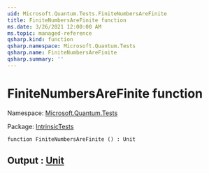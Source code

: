 ```yaml
---
uid: Microsoft.Quantum.Tests.FiniteNumbersAreFinite
title: FiniteNumbersAreFinite function
ms.date: 3/26/2021 12:00:00 AM
ms.topic: managed-reference
qsharp.kind: function
qsharp.namespace: Microsoft.Quantum.Tests
qsharp.name: FiniteNumbersAreFinite
qsharp.summary: ''
---
```


# FiniteNumbersAreFinite function

Namespace: [Microsoft.Quantum.Tests](xref:Microsoft.Quantum.Tests)

Package: [IntrinsicTests](https://nuget.org/packages/IntrinsicTests)




```qsharp
function FiniteNumbersAreFinite () : Unit
```


## Output : [Unit](xref:microsoft.quantum.lang-ref.unit)

